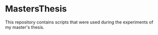 # MastersThesis
This repository contains scripts that were used during the experiments of my master's thesis.
